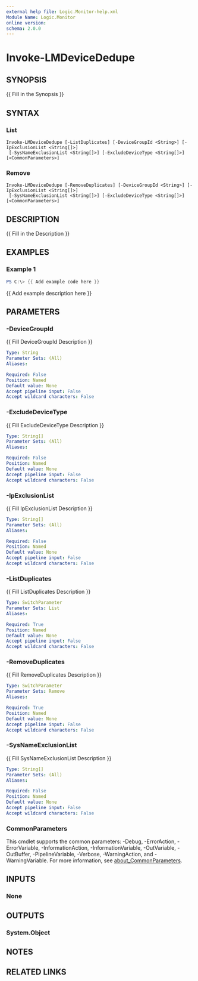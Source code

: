 ```yaml
---
external help file: Logic.Monitor-help.xml
Module Name: Logic.Monitor
online version:
schema: 2.0.0
---
```


# Invoke-LMDeviceDedupe

## SYNOPSIS
{{ Fill in the Synopsis }}

## SYNTAX

### List
```
Invoke-LMDeviceDedupe [-ListDuplicates] [-DeviceGroupId <String>] [-IpExclusionList <String[]>]
 [-SysNameExclusionList <String[]>] [-ExcludeDeviceType <String[]>] [<CommonParameters>]
```

### Remove
```
Invoke-LMDeviceDedupe [-RemoveDuplicates] [-DeviceGroupId <String>] [-IpExclusionList <String[]>]
 [-SysNameExclusionList <String[]>] [-ExcludeDeviceType <String[]>] [<CommonParameters>]
```

## DESCRIPTION
{{ Fill in the Description }}

## EXAMPLES

### Example 1
```powershell
PS C:\> {{ Add example code here }}
```

{{ Add example description here }}

## PARAMETERS

### -DeviceGroupId
{{ Fill DeviceGroupId Description }}

```yaml
Type: String
Parameter Sets: (All)
Aliases:

Required: False
Position: Named
Default value: None
Accept pipeline input: False
Accept wildcard characters: False
```

### -ExcludeDeviceType
{{ Fill ExcludeDeviceType Description }}

```yaml
Type: String[]
Parameter Sets: (All)
Aliases:

Required: False
Position: Named
Default value: None
Accept pipeline input: False
Accept wildcard characters: False
```

### -IpExclusionList
{{ Fill IpExclusionList Description }}

```yaml
Type: String[]
Parameter Sets: (All)
Aliases:

Required: False
Position: Named
Default value: None
Accept pipeline input: False
Accept wildcard characters: False
```

### -ListDuplicates
{{ Fill ListDuplicates Description }}

```yaml
Type: SwitchParameter
Parameter Sets: List
Aliases:

Required: True
Position: Named
Default value: None
Accept pipeline input: False
Accept wildcard characters: False
```

### -RemoveDuplicates
{{ Fill RemoveDuplicates Description }}

```yaml
Type: SwitchParameter
Parameter Sets: Remove
Aliases:

Required: True
Position: Named
Default value: None
Accept pipeline input: False
Accept wildcard characters: False
```

### -SysNameExclusionList
{{ Fill SysNameExclusionList Description }}

```yaml
Type: String[]
Parameter Sets: (All)
Aliases:

Required: False
Position: Named
Default value: None
Accept pipeline input: False
Accept wildcard characters: False
```

### CommonParameters
This cmdlet supports the common parameters: -Debug, -ErrorAction, -ErrorVariable, -InformationAction, -InformationVariable, -OutVariable, -OutBuffer, -PipelineVariable, -Verbose, -WarningAction, and -WarningVariable. For more information, see [about_CommonParameters](http://go.microsoft.com/fwlink/?LinkID=113216).

## INPUTS

### None
## OUTPUTS

### System.Object
## NOTES

## RELATED LINKS
